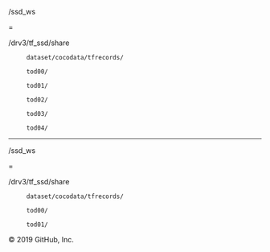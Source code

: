 /ssd_ws

=

/drv3/tf_ssd/share

         dataset/cocodata/tfrecords/
         
         tod00/
         
         tod01/
         
         tod02/

         tod03/

         tod04/

-------------------------

/ssd_ws

=

/drv3/tf_ssd/share

         dataset/cocodata/tfrecords/
         
         tod00/
         
         tod01/
© 2019 GitHub, Inc.
